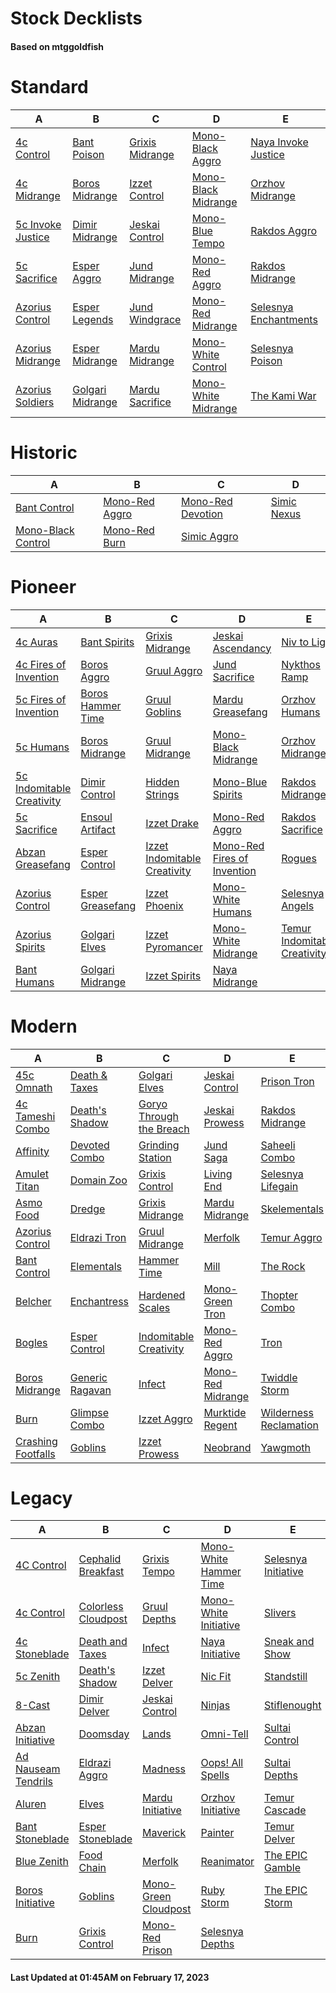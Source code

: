 # Stock Decklists
#### Based on mtggoldfish


# Standard

|                                  A                                   |                                 B                                  |                                C                                 |                                    D                                     |                                      E                                       |
|----------------------------------------------------------------------|--------------------------------------------------------------------|------------------------------------------------------------------|--------------------------------------------------------------------------|------------------------------------------------------------------------------|
|[4c Control](./mtggoldfish/Standard/decks/4c_Control.md)              |[Bant Poison](./mtggoldfish/Standard/decks/Bant_Poison.md)          |[Grixis Midrange](./mtggoldfish/Standard/decks/Grixis_Midrange.md)|[Mono-Black Aggro](./mtggoldfish/Standard/decks/Mono-Black_Aggro.md)      |[Naya Invoke Justice](./mtggoldfish/Standard/decks/Naya_Invoke_Justice.md)    |
|[4c Midrange](./mtggoldfish/Standard/decks/4c_Midrange.md)            |[Boros Midrange](./mtggoldfish/Standard/decks/Boros_Midrange.md)    |[Izzet Control](./mtggoldfish/Standard/decks/Izzet_Control.md)    |[Mono-Black Midrange](./mtggoldfish/Standard/decks/Mono-Black_Midrange.md)|[Orzhov Midrange](./mtggoldfish/Standard/decks/Orzhov_Midrange.md)            |
|[5c Invoke Justice](./mtggoldfish/Standard/decks/5c_Invoke_Justice.md)|[Dimir Midrange](./mtggoldfish/Standard/decks/Dimir_Midrange.md)    |[Jeskai Control](./mtggoldfish/Standard/decks/Jeskai_Control.md)  |[Mono-Blue Tempo](./mtggoldfish/Standard/decks/Mono-Blue_Tempo.md)        |[Rakdos Aggro](./mtggoldfish/Standard/decks/Rakdos_Aggro.md)                  |
|[5c Sacrifice](./mtggoldfish/Standard/decks/5c_Sacrifice.md)          |[Esper Aggro](./mtggoldfish/Standard/decks/Esper_Aggro.md)          |[Jund Midrange](./mtggoldfish/Standard/decks/Jund_Midrange.md)    |[Mono-Red Aggro](./mtggoldfish/Standard/decks/Mono-Red_Aggro.md)          |[Rakdos Midrange](./mtggoldfish/Standard/decks/Rakdos_Midrange.md)            |
|[Azorius Control](./mtggoldfish/Standard/decks/Azorius_Control.md)    |[Esper Legends](./mtggoldfish/Standard/decks/Esper_Legends.md)      |[Jund Windgrace](./mtggoldfish/Standard/decks/Jund_Windgrace.md)  |[Mono-Red Midrange](./mtggoldfish/Standard/decks/Mono-Red_Midrange.md)    |[Selesnya Enchantments](./mtggoldfish/Standard/decks/Selesnya_Enchantments.md)|
|[Azorius Midrange](./mtggoldfish/Standard/decks/Azorius_Midrange.md)  |[Esper Midrange](./mtggoldfish/Standard/decks/Esper_Midrange.md)    |[Mardu Midrange](./mtggoldfish/Standard/decks/Mardu_Midrange.md)  |[Mono-White Control](./mtggoldfish/Standard/decks/Mono-White_Control.md)  |[Selesnya Poison](./mtggoldfish/Standard/decks/Selesnya_Poison.md)            |
|[Azorius Soldiers](./mtggoldfish/Standard/decks/Azorius_Soldiers.md)  |[Golgari Midrange](./mtggoldfish/Standard/decks/Golgari_Midrange.md)|[Mardu Sacrifice](./mtggoldfish/Standard/decks/Mardu_Sacrifice.md)|[Mono-White Midrange](./mtggoldfish/Standard/decks/Mono-White_Midrange.md)|[The Kami War](./mtggoldfish/Standard/decks/The_Kami_War.md)                  |


# Historic

|                                   A                                    |                               B                                |                                  C                                   |                            D                             |
|------------------------------------------------------------------------|----------------------------------------------------------------|----------------------------------------------------------------------|----------------------------------------------------------|
|[Bant Control](./mtggoldfish/Historic/decks/Bant_Control.md)            |[Mono-Red Aggro](./mtggoldfish/Historic/decks/Mono-Red_Aggro.md)|[Mono-Red Devotion](./mtggoldfish/Historic/decks/Mono-Red_Devotion.md)|[Simic Nexus](./mtggoldfish/Historic/decks/Simic_Nexus.md)|
|[Mono-Black Control](./mtggoldfish/Historic/decks/Mono-Black_Control.md)|[Mono-Red Burn](./mtggoldfish/Historic/decks/Mono-Red_Burn.md)  |[Simic Aggro](./mtggoldfish/Historic/decks/Simic_Aggro.md)            |                                                          |


# Pioneer

|                                          A                                          |                                  B                                  |                                             C                                             |                                            D                                            |                                             E                                             |
|-------------------------------------------------------------------------------------|---------------------------------------------------------------------|-------------------------------------------------------------------------------------------|-----------------------------------------------------------------------------------------|-------------------------------------------------------------------------------------------|
|[4c Auras](./mtggoldfish/Pioneer/decks/4c_Auras.md)                                  |[Bant Spirits](./mtggoldfish/Pioneer/decks/Bant_Spirits.md)          |[Grixis Midrange](./mtggoldfish/Pioneer/decks/Grixis_Midrange.md)                          |[Jeskai Ascendancy](./mtggoldfish/Pioneer/decks/Jeskai_Ascendancy.md)                    |[Niv to Light](./mtggoldfish/Pioneer/decks/Niv_to_Light.md)                                |
|[4c Fires of Invention](./mtggoldfish/Pioneer/decks/4c_Fires_of_Invention.md)        |[Boros Aggro](./mtggoldfish/Pioneer/decks/Boros_Aggro.md)            |[Gruul Aggro](./mtggoldfish/Pioneer/decks/Gruul_Aggro.md)                                  |[Jund Sacrifice](./mtggoldfish/Pioneer/decks/Jund_Sacrifice.md)                          |[Nykthos Ramp](./mtggoldfish/Pioneer/decks/Nykthos_Ramp.md)                                |
|[5c Fires of Invention](./mtggoldfish/Pioneer/decks/5c_Fires_of_Invention.md)        |[Boros Hammer Time](./mtggoldfish/Pioneer/decks/Boros_Hammer_Time.md)|[Gruul Goblins](./mtggoldfish/Pioneer/decks/Gruul_Goblins.md)                              |[Mardu Greasefang](./mtggoldfish/Pioneer/decks/Mardu_Greasefang.md)                      |[Orzhov Humans](./mtggoldfish/Pioneer/decks/Orzhov_Humans.md)                              |
|[5c Humans](./mtggoldfish/Pioneer/decks/5c_Humans.md)                                |[Boros Midrange](./mtggoldfish/Pioneer/decks/Boros_Midrange.md)      |[Gruul Midrange](./mtggoldfish/Pioneer/decks/Gruul_Midrange.md)                            |[Mono-Black Midrange](./mtggoldfish/Pioneer/decks/Mono-Black_Midrange.md)                |[Orzhov Midrange](./mtggoldfish/Pioneer/decks/Orzhov_Midrange.md)                          |
|[5c Indomitable Creativity](./mtggoldfish/Pioneer/decks/5c_Indomitable_Creativity.md)|[Dimir Control](./mtggoldfish/Pioneer/decks/Dimir_Control.md)        |[Hidden Strings](./mtggoldfish/Pioneer/decks/Hidden_Strings.md)                            |[Mono-Blue Spirits](./mtggoldfish/Pioneer/decks/Mono-Blue_Spirits.md)                    |[Rakdos Midrange](./mtggoldfish/Pioneer/decks/Rakdos_Midrange.md)                          |
|[5c Sacrifice](./mtggoldfish/Pioneer/decks/5c_Sacrifice.md)                          |[Ensoul Artifact](./mtggoldfish/Pioneer/decks/Ensoul_Artifact.md)    |[Izzet Drake](./mtggoldfish/Pioneer/decks/Izzet_Drake.md)                                  |[Mono-Red Aggro](./mtggoldfish/Pioneer/decks/Mono-Red_Aggro.md)                          |[Rakdos Sacrifice](./mtggoldfish/Pioneer/decks/Rakdos_Sacrifice.md)                        |
|[Abzan Greasefang](./mtggoldfish/Pioneer/decks/Abzan_Greasefang.md)                  |[Esper Control](./mtggoldfish/Pioneer/decks/Esper_Control.md)        |[Izzet Indomitable Creativity](./mtggoldfish/Pioneer/decks/Izzet_Indomitable_Creativity.md)|[Mono-Red Fires of Invention](./mtggoldfish/Pioneer/decks/Mono-Red_Fires_of_Invention.md)|[Rogues](./mtggoldfish/Pioneer/decks/Rogues.md)                                            |
|[Azorius Control](./mtggoldfish/Pioneer/decks/Azorius_Control.md)                    |[Esper Greasefang](./mtggoldfish/Pioneer/decks/Esper_Greasefang.md)  |[Izzet Phoenix](./mtggoldfish/Pioneer/decks/Izzet_Phoenix.md)                              |[Mono-White Humans](./mtggoldfish/Pioneer/decks/Mono-White_Humans.md)                    |[Selesnya Angels](./mtggoldfish/Pioneer/decks/Selesnya_Angels.md)                          |
|[Azorius Spirits](./mtggoldfish/Pioneer/decks/Azorius_Spirits.md)                    |[Golgari Elves](./mtggoldfish/Pioneer/decks/Golgari_Elves.md)        |[Izzet Pyromancer](./mtggoldfish/Pioneer/decks/Izzet_Pyromancer.md)                        |[Mono-White Midrange](./mtggoldfish/Pioneer/decks/Mono-White_Midrange.md)                |[Temur Indomitable Creativity](./mtggoldfish/Pioneer/decks/Temur_Indomitable_Creativity.md)|
|[Bant Humans](./mtggoldfish/Pioneer/decks/Bant_Humans.md)                            |[Golgari Midrange](./mtggoldfish/Pioneer/decks/Golgari_Midrange.md)  |[Izzet Spirits](./mtggoldfish/Pioneer/decks/Izzet_Spirits.md)                              |[Naya Midrange](./mtggoldfish/Pioneer/decks/Naya_Midrange.md)                            |                                                                                           |


# Modern

|                                  A                                   |                               B                                |                                        C                                         |                                 D                                  |                                      E                                       |
|----------------------------------------------------------------------|----------------------------------------------------------------|----------------------------------------------------------------------------------|--------------------------------------------------------------------|------------------------------------------------------------------------------|
|[45c Omnath](./mtggoldfish/Modern/decks/45c_Omnath.md)                |[Death & Taxes](./mtggoldfish/Modern/decks/Death_&_Taxes.md)    |[Golgari Elves](./mtggoldfish/Modern/decks/Golgari_Elves.md)                      |[Jeskai Control](./mtggoldfish/Modern/decks/Jeskai_Control.md)      |[Prison Tron](./mtggoldfish/Modern/decks/Prison_Tron.md)                      |
|[4c Tameshi Combo](./mtggoldfish/Modern/decks/4c_Tameshi_Combo.md)    |[Death's Shadow](./mtggoldfish/Modern/decks/Death's_Shadow.md)  |[Goryo Through the Breach](./mtggoldfish/Modern/decks/Goryo_Through_the_Breach.md)|[Jeskai Prowess](./mtggoldfish/Modern/decks/Jeskai_Prowess.md)      |[Rakdos Midrange](./mtggoldfish/Modern/decks/Rakdos_Midrange.md)              |
|[Affinity](./mtggoldfish/Modern/decks/Affinity.md)                    |[Devoted Combo](./mtggoldfish/Modern/decks/Devoted_Combo.md)    |[Grinding Station](./mtggoldfish/Modern/decks/Grinding_Station.md)                |[Jund Saga](./mtggoldfish/Modern/decks/Jund_Saga.md)                |[Saheeli Combo](./mtggoldfish/Modern/decks/Saheeli_Combo.md)                  |
|[Amulet Titan](./mtggoldfish/Modern/decks/Amulet_Titan.md)            |[Domain Zoo](./mtggoldfish/Modern/decks/Domain_Zoo.md)          |[Grixis Control](./mtggoldfish/Modern/decks/Grixis_Control.md)                    |[Living End](./mtggoldfish/Modern/decks/Living_End.md)              |[Selesnya Lifegain](./mtggoldfish/Modern/decks/Selesnya_Lifegain.md)          |
|[Asmo Food](./mtggoldfish/Modern/decks/Asmo_Food.md)                  |[Dredge](./mtggoldfish/Modern/decks/Dredge.md)                  |[Grixis Midrange](./mtggoldfish/Modern/decks/Grixis_Midrange.md)                  |[Mardu Midrange](./mtggoldfish/Modern/decks/Mardu_Midrange.md)      |[Skelementals](./mtggoldfish/Modern/decks/Skelementals.md)                    |
|[Azorius Control](./mtggoldfish/Modern/decks/Azorius_Control.md)      |[Eldrazi Tron](./mtggoldfish/Modern/decks/Eldrazi_Tron.md)      |[Gruul Midrange](./mtggoldfish/Modern/decks/Gruul_Midrange.md)                    |[Merfolk](./mtggoldfish/Modern/decks/Merfolk.md)                    |[Temur Aggro](./mtggoldfish/Modern/decks/Temur_Aggro.md)                      |
|[Bant Control](./mtggoldfish/Modern/decks/Bant_Control.md)            |[Elementals](./mtggoldfish/Modern/decks/Elementals.md)          |[Hammer Time](./mtggoldfish/Modern/decks/Hammer_Time.md)                          |[Mill](./mtggoldfish/Modern/decks/Mill.md)                          |[The Rock](./mtggoldfish/Modern/decks/The_Rock.md)                            |
|[Belcher](./mtggoldfish/Modern/decks/Belcher.md)                      |[Enchantress](./mtggoldfish/Modern/decks/Enchantress.md)        |[Hardened Scales](./mtggoldfish/Modern/decks/Hardened_Scales.md)                  |[Mono-Green Tron](./mtggoldfish/Modern/decks/Mono-Green_Tron.md)    |[Thopter Combo](./mtggoldfish/Modern/decks/Thopter_Combo.md)                  |
|[Bogles](./mtggoldfish/Modern/decks/Bogles.md)                        |[Esper Control](./mtggoldfish/Modern/decks/Esper_Control.md)    |[Indomitable Creativity](./mtggoldfish/Modern/decks/Indomitable_Creativity.md)    |[Mono-Red Aggro](./mtggoldfish/Modern/decks/Mono-Red_Aggro.md)      |[Tron](./mtggoldfish/Modern/decks/Tron.md)                                    |
|[Boros Midrange](./mtggoldfish/Modern/decks/Boros_Midrange.md)        |[Generic Ragavan](./mtggoldfish/Modern/decks/Generic_Ragavan.md)|[Infect](./mtggoldfish/Modern/decks/Infect.md)                                    |[Mono-Red Midrange](./mtggoldfish/Modern/decks/Mono-Red_Midrange.md)|[Twiddle Storm](./mtggoldfish/Modern/decks/Twiddle_Storm.md)                  |
|[Burn](./mtggoldfish/Modern/decks/Burn.md)                            |[Glimpse Combo](./mtggoldfish/Modern/decks/Glimpse_Combo.md)    |[Izzet Aggro](./mtggoldfish/Modern/decks/Izzet_Aggro.md)                          |[Murktide Regent](./mtggoldfish/Modern/decks/Murktide_Regent.md)    |[Wilderness Reclamation](./mtggoldfish/Modern/decks/Wilderness_Reclamation.md)|
|[Crashing Footfalls](./mtggoldfish/Modern/decks/Crashing_Footfalls.md)|[Goblins](./mtggoldfish/Modern/decks/Goblins.md)                |[Izzet Prowess](./mtggoldfish/Modern/decks/Izzet_Prowess.md)                      |[Neobrand](./mtggoldfish/Modern/decks/Neobrand.md)                  |[Yawgmoth](./mtggoldfish/Modern/decks/Yawgmoth.md)                            |


# Legacy

|                                   A                                    |                                   B                                    |                                    C                                     |                                      D                                       |                                   E                                    |
|------------------------------------------------------------------------|------------------------------------------------------------------------|--------------------------------------------------------------------------|------------------------------------------------------------------------------|------------------------------------------------------------------------|
|[4C Control](./mtggoldfish/Legacy/decks/4C_Control.md)                  |[Cephalid Breakfast](./mtggoldfish/Legacy/decks/Cephalid_Breakfast.md)  |[Grixis Tempo](./mtggoldfish/Legacy/decks/Grixis_Tempo.md)                |[Mono-White Hammer Time](./mtggoldfish/Legacy/decks/Mono-White_Hammer_Time.md)|[Selesnya Initiative](./mtggoldfish/Legacy/decks/Selesnya_Initiative.md)|
|[4c Control](./mtggoldfish/Legacy/decks/4c_Control.md)                  |[Colorless Cloudpost](./mtggoldfish/Legacy/decks/Colorless_Cloudpost.md)|[Gruul Depths](./mtggoldfish/Legacy/decks/Gruul_Depths.md)                |[Mono-White Initiative](./mtggoldfish/Legacy/decks/Mono-White_Initiative.md)  |[Slivers](./mtggoldfish/Legacy/decks/Slivers.md)                        |
|[4c Stoneblade](./mtggoldfish/Legacy/decks/4c_Stoneblade.md)            |[Death and Taxes](./mtggoldfish/Legacy/decks/Death_and_Taxes.md)        |[Infect](./mtggoldfish/Legacy/decks/Infect.md)                            |[Naya Initiative](./mtggoldfish/Legacy/decks/Naya_Initiative.md)              |[Sneak and Show](./mtggoldfish/Legacy/decks/Sneak_and_Show.md)          |
|[5c Zenith](./mtggoldfish/Legacy/decks/5c_Zenith.md)                    |[Death's Shadow](./mtggoldfish/Legacy/decks/Death's_Shadow.md)          |[Izzet Delver](./mtggoldfish/Legacy/decks/Izzet_Delver.md)                |[Nic Fit](./mtggoldfish/Legacy/decks/Nic_Fit.md)                              |[Standstill](./mtggoldfish/Legacy/decks/Standstill.md)                  |
|[8-Cast](./mtggoldfish/Legacy/decks/8-Cast.md)                          |[Dimir Delver](./mtggoldfish/Legacy/decks/Dimir_Delver.md)              |[Jeskai Control](./mtggoldfish/Legacy/decks/Jeskai_Control.md)            |[Ninjas](./mtggoldfish/Legacy/decks/Ninjas.md)                                |[Stiflenought](./mtggoldfish/Legacy/decks/Stiflenought.md)              |
|[Abzan Initiative](./mtggoldfish/Legacy/decks/Abzan_Initiative.md)      |[Doomsday](./mtggoldfish/Legacy/decks/Doomsday.md)                      |[Lands](./mtggoldfish/Legacy/decks/Lands.md)                              |[Omni-Tell](./mtggoldfish/Legacy/decks/Omni-Tell.md)                          |[Sultai Control](./mtggoldfish/Legacy/decks/Sultai_Control.md)          |
|[Ad Nauseam Tendrils](./mtggoldfish/Legacy/decks/Ad_Nauseam_Tendrils.md)|[Eldrazi Aggro](./mtggoldfish/Legacy/decks/Eldrazi_Aggro.md)            |[Madness](./mtggoldfish/Legacy/decks/Madness.md)                          |[Oops! All Spells](./mtggoldfish/Legacy/decks/Oops!_All_Spells.md)            |[Sultai Depths](./mtggoldfish/Legacy/decks/Sultai_Depths.md)            |
|[Aluren](./mtggoldfish/Legacy/decks/Aluren.md)                          |[Elves](./mtggoldfish/Legacy/decks/Elves.md)                            |[Mardu Initiative](./mtggoldfish/Legacy/decks/Mardu_Initiative.md)        |[Orzhov Initiative](./mtggoldfish/Legacy/decks/Orzhov_Initiative.md)          |[Temur Cascade](./mtggoldfish/Legacy/decks/Temur_Cascade.md)            |
|[Bant Stoneblade](./mtggoldfish/Legacy/decks/Bant_Stoneblade.md)        |[Esper Stoneblade](./mtggoldfish/Legacy/decks/Esper_Stoneblade.md)      |[Maverick](./mtggoldfish/Legacy/decks/Maverick.md)                        |[Painter](./mtggoldfish/Legacy/decks/Painter.md)                              |[Temur Delver](./mtggoldfish/Legacy/decks/Temur_Delver.md)              |
|[Blue Zenith](./mtggoldfish/Legacy/decks/Blue_Zenith.md)                |[Food Chain](./mtggoldfish/Legacy/decks/Food_Chain.md)                  |[Merfolk](./mtggoldfish/Legacy/decks/Merfolk.md)                          |[Reanimator](./mtggoldfish/Legacy/decks/Reanimator.md)                        |[The EPIC Gamble](./mtggoldfish/Legacy/decks/The_EPIC_Gamble.md)        |
|[Boros Initiative](./mtggoldfish/Legacy/decks/Boros_Initiative.md)      |[Goblins](./mtggoldfish/Legacy/decks/Goblins.md)                        |[Mono-Green Cloudpost](./mtggoldfish/Legacy/decks/Mono-Green_Cloudpost.md)|[Ruby Storm](./mtggoldfish/Legacy/decks/Ruby_Storm.md)                        |[The EPIC Storm](./mtggoldfish/Legacy/decks/The_EPIC_Storm.md)          |
|[Burn](./mtggoldfish/Legacy/decks/Burn.md)                              |[Grixis Control](./mtggoldfish/Legacy/decks/Grixis_Control.md)          |[Mono-Red Prison](./mtggoldfish/Legacy/decks/Mono-Red_Prison.md)          |[Selesnya Depths](./mtggoldfish/Legacy/decks/Selesnya_Depths.md)              |                                                                        |



#### Last Updated at 01:45AM on February 17, 2023